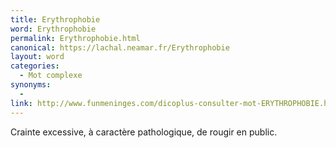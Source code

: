 ```yaml
---
title: Erythrophobie
word: Erythrophobie
permalink: Erythrophobie.html
canonical: https://lachal.neamar.fr/Erythrophobie
layout: word
categories:
  - Mot complexe
synonyms:
  - 
link: http://www.funmeninges.com/dicoplus-consulter-mot-ERYTHROPHOBIE.html
---
```


Crainte excessive, à caractère pathologique, de rougir en public.

